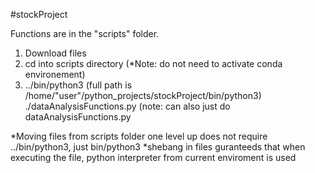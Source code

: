#stockProject

Functions are in the "scripts" folder.

1) Download files
2) cd into scripts directory (*Note: do not need to activate conda environement)
3) ../bin/python3 (full path is /home/"user"/python_projects/stockProject/bin/python3) ./dataAnalysisFunctions.py (note: can also just do dataAnalysisFunctions.py

*Moving files from scripts folder one level up does not require ../bin/python3, just bin/python3 
*shebang in files guranteeds that when executing the file, python interpreter from current enviroment is used
